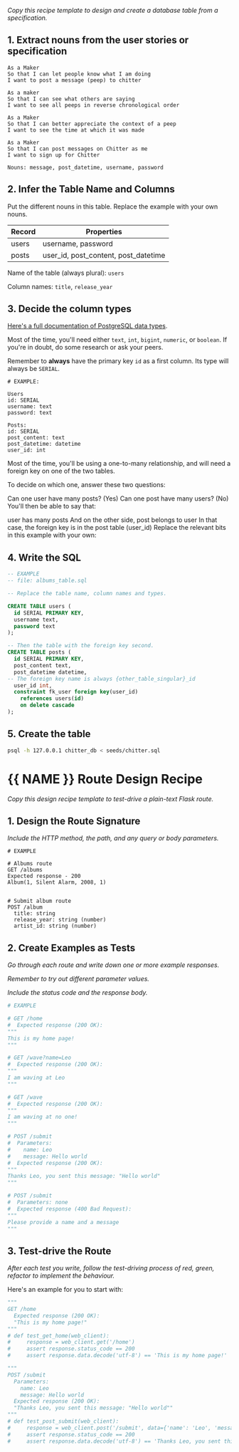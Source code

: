 _Copy this recipe template to design and create a database table from a specification._

## 1. Extract nouns from the user stories or specification

```
As a Maker
So that I can let people know what I am doing
I want to post a message (peep) to chitter

As a maker
So that I can see what others are saying
I want to see all peeps in reverse chronological order

As a Maker
So that I can better appreciate the context of a peep
I want to see the time at which it was made

As a Maker
So that I can post messages on Chitter as me
I want to sign up for Chitter
```

```
Nouns: message, post_datetime, username, password

```

## 2. Infer the Table Name and Columns

Put the different nouns in this table. Replace the example with your own nouns.

| Record                | Properties                            |
| --------------------- | -------------------                   |
| users                 | username, password                    |
| posts                 | user_id, post_content, post_datetime  |

Name of the table (always plural): `users`

Column names: `title`, `release_year`

## 3. Decide the column types

[Here's a full documentation of PostgreSQL data types](https://www.postgresql.org/docs/current/datatype.html).

Most of the time, you'll need either `text`, `int`, `bigint`, `numeric`, or `boolean`. If you're in doubt, do some research or ask your peers.

Remember to **always** have the primary key `id` as a first column. Its type will always be `SERIAL`.

```
# EXAMPLE:

Users
id: SERIAL
username: text
password: text

Posts:
id: SERIAL
post_content: text
post_datetime: datetime
user_id: int
```
Most of the time, you'll be using a one-to-many relationship, and will need a foreign key on one of the two tables.

To decide on which one, answer these two questions:

Can one user have many posts? (Yes)
Can one post have many users? (No)
You'll then be able to say that:

user has many posts
And on the other side, post belongs to user
In that case, the foreign key is in the post table (user_id)
Replace the relevant bits in this example with your own:



## 4. Write the SQL

```sql
-- EXAMPLE
-- file: albums_table.sql

-- Replace the table name, column names and types.

CREATE TABLE users (
  id SERIAL PRIMARY KEY,
  username text,
  password text
);

-- Then the table with the foreign key second.
CREATE TABLE posts (
  id SERIAL PRIMARY KEY,
  post_content text,
  post_datetime datetime,
-- The foreign key name is always {other_table_singular}_id
  user_id int,
  constraint fk_user foreign key(user_id)
    references users(id)
    on delete cascade
);
```

## 5. Create the table

```bash
psql -h 127.0.0.1 chitter_db < seeds/chitter.sql
```


# {{ NAME }} Route Design Recipe

_Copy this design recipe template to test-drive a plain-text Flask route._

## 1. Design the Route Signature

_Include the HTTP method, the path, and any query or body parameters._

```
# EXAMPLE

# Albums route
GET /albums
Expected response - 200
Album(1, Silent Alarm, 2008, 1)


# Submit album route
POST /album
  title: string
  release_year: string (number)
  artist_id: string (number)

```

## 2. Create Examples as Tests

_Go through each route and write down one or more example responses._

_Remember to try out different parameter values._

_Include the status code and the response body._

```python
# EXAMPLE

# GET /home
#  Expected response (200 OK):
"""
This is my home page!
"""

# GET /wave?name=Leo
#  Expected response (200 OK):
"""
I am waving at Leo
"""

# GET /wave
#  Expected response (200 OK):
"""
I am waving at no one!
"""

# POST /submit
#  Parameters:
#    name: Leo
#    message: Hello world
#  Expected response (200 OK):
"""
Thanks Leo, you sent this message: "Hello world"
"""

# POST /submit
#  Parameters: none
#  Expected response (400 Bad Request):
"""
Please provide a name and a message
"""
```

## 3. Test-drive the Route

_After each test you write, follow the test-driving process of red, green, refactor to implement the behaviour._

Here's an example for you to start with:

```python
"""
GET /home
  Expected response (200 OK):
  "This is my home page!"
"""
# def test_get_home(web_client):
#     response = web_client.get('/home')
#     assert response.status_code == 200
#     assert response.data.decode('utf-8') == 'This is my home page!'

"""
POST /submit
  Parameters:
    name: Leo
    message: Hello world
  Expected response (200 OK):
  "Thanks Leo, you sent this message: "Hello world""
"""
# def test_post_submit(web_client):
#     response = web_client.post('/submit', data={'name': 'Leo', 'message': 'Hello world'})
#     assert response.status_code == 200
#     assert response.data.decode('utf-8') == 'Thanks Leo, you sent this message: "Hello world"'
```
